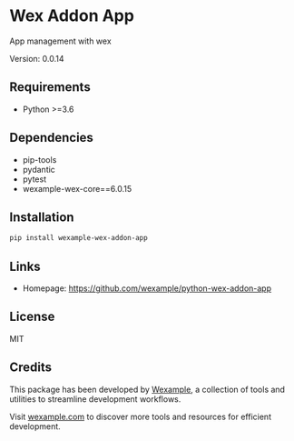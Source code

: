 # Wex Addon App

App management with wex

Version: 0.0.14

## Requirements

- Python >=3.6

## Dependencies

- pip-tools
- pydantic
- pytest
- wexample-wex-core==6.0.15

## Installation

```bash
pip install wexample-wex-addon-app
```

## Links

- Homepage: https://github.com/wexample/python-wex-addon-app

## License

MIT
## Credits

This package has been developed by [Wexample](https://wexample.com), a collection of tools and utilities to streamline development workflows.

Visit [wexample.com](https://wexample.com) to discover more tools and resources for efficient development.